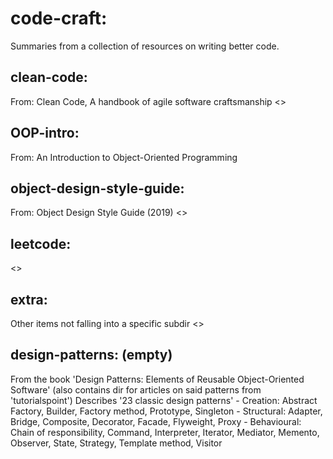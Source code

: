# code-craft:
Summaries from a collection of resources on writing better code.

## clean-code:
From: Clean Code, A handbook of agile software craftsmanship
<>

## OOP-intro:
From: An Introduction to Object-Oriented Programming

## object-design-style-guide:
From: Object Design Style Guide (2019)
<>

## leetcode:
<>

## extra:
Other items not falling into a specific subdir
<>

## design-patterns: (empty)
From the book 'Design Patterns: Elements of Reusable Object-Oriented Software'
(also contains dir for articles on said patterns from 'tutorialspoint')
Describes '23 classic design patterns'
    - Creation: Abstract Factory, Builder, Factory method, Prototype, Singleton
    - Structural: Adapter, Bridge, Composite, Decorator, Facade, Flyweight, Proxy
    - Behavioural: Chain of responsibility, Command, Interpreter, Iterator, Mediator, Memento, Observer, State, Strategy, Template method, Visitor

